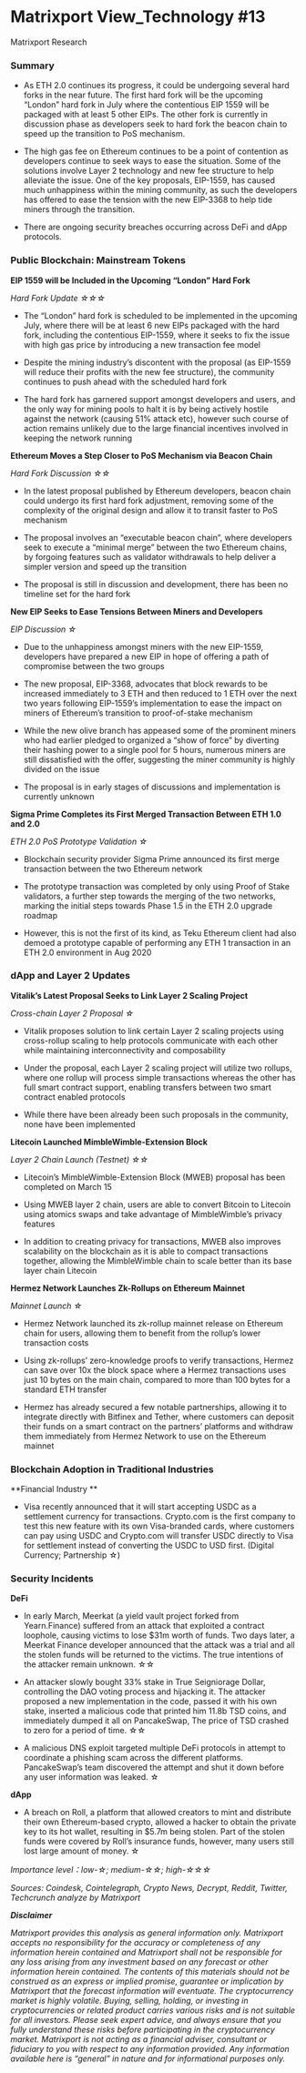 # Matrixport View_Technology #13
Matrixport Research

### Summary

-	As ETH 2.0 continues its progress, it could be undergoing several hard forks in the near future. The first hard fork will be the upcoming “London” hard fork in July where the contentious EIP 1559 will be packaged with at least 5 other EIPs. The other fork is currently in discussion phase as developers seek to hard fork the beacon chain to speed up the transition to PoS mechanism.

-	The high gas fee on Ethereum continues to be a point of contention as developers continue to seek ways to ease the situation. Some of the solutions involve Layer 2 technology and new fee structure to help alleviate the issue. One of the key proposals, EIP-1559, has caused much unhappiness within the mining community, as such the developers has offered to ease the tension with the new EIP-3368 to help tide miners through the transition.

-	There are ongoing security breaches occurring across DeFi and dApp protocols.

### Public Blockchain: Mainstream Tokens

**EIP 1559 will be Included in the Upcoming “London” Hard Fork**

*Hard Fork Update ☆☆☆*

-	The “London” hard fork is scheduled to be implemented in the upcoming July, where there will be at least 6 new EIPs packaged with the hard fork, including the contentious EIP-1559, where it seeks to fix the issue with high gas price by introducing a new transaction fee model

-	Despite the mining industry’s discontent with the proposal (as EIP-1559 will reduce their profits with the new fee structure), the community continues to push ahead with the scheduled hard fork

-	The hard fork has garnered support amongst developers and users, and the only way for mining pools to halt it is by being actively hostile against the network (causing 51% attack etc), however such course of action remains unlikely due to the large financial incentives involved in keeping the network running

**Ethereum Moves a Step Closer to PoS Mechanism via Beacon Chain**

*Hard Fork Discussion ☆☆*

-	In the latest proposal published by Ethereum developers, beacon chain could undergo its first hard fork adjustment, removing some of the complexity of the original design and allow it to transit faster to PoS mechanism

-	The proposal involves an “executable beacon chain”, where developers seek to execute a “minimal merge” between the two Ethereum chains, by forgoing features such as validator withdrawals to help deliver a simpler version and speed up the transition

-	The proposal is still in discussion and development, there has been no timeline set for the hard fork

**New EIP Seeks to Ease Tensions Between Miners and Developers**

*EIP Discussion ☆*

-	Due to the unhappiness amongst miners with the new EIP-1559, developers have prepared a new EIP in hope of offering a path of compromise between the two groups

-	The new proposal, EIP-3368, advocates that block rewards to be increased immediately to 3 ETH and then reduced to 1 ETH over the next two years following EIP-1559’s implementation to ease the impact on miners of Ethereum’s transition to proof-of-stake mechanism

-	While the new olive branch has appeased some of the prominent miners who had earlier pledged to organized a “show of force” by diverting their hashing power to a single pool for 5 hours, numerous miners are still dissatisfied with the offer, suggesting the miner community is highly divided on the issue

- The proposal is in early stages of discussions and implementation is currently unknown

**Sigma Prime Completes its First Merged Transaction Between ETH 1.0 and 2.0**

*ETH 2.0 PoS Prototype Validation ☆*

-	Blockchain security provider Sigma Prime announced its first merge transaction between the two Ethereum network

-	The prototype transaction was completed by only using Proof of Stake validators, a further step towards the merging of the two networks, marking the initial steps towards Phase 1.5 in the ETH 2.0 upgrade roadmap

- However, this is not the first of its kind, as Teku Ethereum client had also demoed a prototype capable of performing any ETH 1 transaction in an ETH 2.0 environment in Aug 2020

### dApp and Layer 2 Updates

**Vitalik’s Latest Proposal Seeks to Link Layer 2 Scaling Project**

*Cross-chain Layer 2 Proposal ☆*

-	Vitalik proposes solution to link certain Layer 2 scaling projects using cross-rollup scaling to help protocols communicate with each other while maintaining interconnectivity and composability

-	Under the proposal, each Layer 2 scaling project will utilize two rollups, where one rollup will process simple transactions whereas the other has full smart contract support, enabling transfers between two smart contract enabled protocols

-	While there have been already been such proposals in the community, none have been implemented

**Litecoin Launched MimbleWimble-Extension Block**

*Layer 2 Chain Launch (Testnet) ☆☆*

-	Litecoin’s MimbleWimble-Extension Block (MWEB) proposal has been completed on March 15

-	Using MWEB layer 2 chain, users are able to convert Bitcoin to Litecoin using atomics swaps and take advantage of MimbleWimble’s privacy features

-	In addition to creating privacy for transactions, MWEB also improves scalability on the blockchain as it is able to compact transactions together, allowing the MimbleWimble chain to scale better than its base layer chain Litecoin

**Hermez Network Launches Zk-Rollups on Ethereum Mainnet**

*Mainnet Launch ☆*

-	Hermez Network launched its zk-rollup mainnet release on Ethereum chain for users, allowing them to benefit from the rollup’s lower transaction costs

-	Using zk-rollups’ zero-knowledge proofs to verify transactions, Hermez can save over 10x the block space where a Hermez transactions uses just 10 bytes on the main chain, compared to more than 100 bytes for a standard ETH transfer

-	Hermez has already secured a few notable partnerships, allowing it to integrate directly with Bitfinex and Tether, where customers can deposit their funds on a smart contract on the partners’ platforms and withdraw them immediately from Hermez Network to use on the Ethereum mainnet

### Blockchain Adoption in Traditional Industries

**Financial Industry **

- Visa recently announced that it will start accepting USDC as a settlement currency for transactions. Crypto.com is the first company to test this new feature with its own Visa-branded cards, where customers can pay using USDC and Crypto.com will transfer USDC directly to Visa for settlement instead of converting the USDC to USD first. (Digital Currency; Partnership ☆)

### Security Incidents

**DeFi**

-	In early March, Meerkat (a yield vault project forked from Yearn.Finance) suffered from an attack that exploited a contract loophole, causing victims to lose $31m worth of funds. Two days later, a Meerkat Finance developer announced that the attack was a trial and all the stolen funds will be returned to the victims. The true intentions of the attacker remain unknown. ☆☆

-	An attacker slowly bought 33% stake in True Seigniorage Dollar, controlling the DAO voting process and hijacking it. The attacker proposed a new implementation in the code, passed it with his own stake, inserted a malicious code that printed him 11.8b TSD coins, and immediately dumped it all on PancakeSwap, The price of TSD crashed to zero for a period of time. ☆☆

-	A malicious DNS exploit targeted multiple DeFi protocols in attempt to coordinate a phishing scam across the different platforms. PancakeSwap’s team discovered the attempt and shut it down before any user information was leaked. ☆

**dApp**

-	A breach on Roll, a platform that allowed creators to mint and distribute their own Ethereum-based crypto, allowed a hacker to obtain the private key to its hot wallet, resulting in $5.7m being stolen. Part of the stolen funds were covered by Roll’s insurance funds, however, many users still lost large amount of money. ☆

*Importance level：low-☆; medium-☆☆; high-☆☆☆*

*Sources:  Coindesk, Cointelegraph, Crypto News, Decrypt, Reddit, Twitter, Techcrunch analyze by Matrixport*

***Disclaimer***

*Matrixport provides this analysis as general information only. Matrixport accepts no responsibility for the accuracy or completeness of any information herein contained and Matrixport shall not be responsible for any loss arising from any investment based on any forecast or other information herein contained. The contents of this materials should not be construed as an express or implied promise, guarantee or implication by Matrixport that the forecast information will eventuate. The cryptocurrency market is highly volatile. Buying, selling, holding, or investing in cryptocurrencies or related product carries various risks and is not suitable for all investors. Please seek expert advice, and always ensure that you fully understand these risks before participating in the cryptocurrency market.
Matrixport is not acting as a financial adviser, consultant or fiduciary to you with respect to any information provided. Any information available here is “general” in nature and for informational purposes only.*


